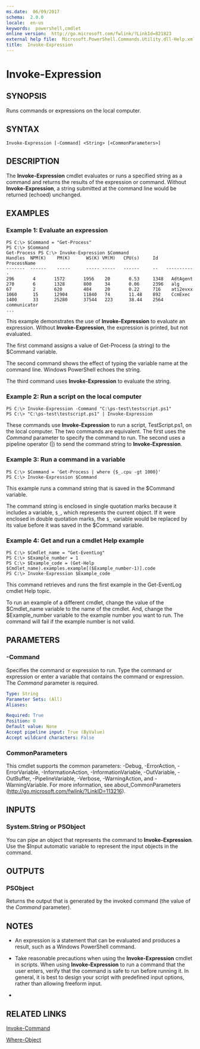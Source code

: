 ```yaml
---
ms.date:  06/09/2017
schema:  2.0.0
locale:  en-us
keywords:  powershell,cmdlet
online version:  http://go.microsoft.com/fwlink/?LinkId=821823
external help file:  Microsoft.PowerShell.Commands.Utility.dll-Help.xml
title:  Invoke-Expression
---
```


# Invoke-Expression

## SYNOPSIS
Runs commands or expressions on the local computer.

## SYNTAX

```
Invoke-Expression [-Command] <String> [<CommonParameters>]
```

## DESCRIPTION
The **Invoke-Expression** cmdlet evaluates or runs a specified string as a command and returns the results of the expression or command.
Without **Invoke-Expression**, a string submitted at the command line would be returned (echoed) unchanged.

## EXAMPLES

### Example 1: Evaluate an expression
```
PS C:\> $Command = "Get-Process"
PS C:\> $Command
Get-Process PS C:\> Invoke-Expression $Command
Handles  NPM(K)    PM(K)      WS(K) VM(M)   CPU(s)     Id   ProcessName
-------  ------    -----      ----- -----   ------     --   -----------
296       4       1572       1956    20       0.53     1348   AdtAgent
270       6       1328       800     34       0.06     2396   alg
67        2       620        484     20       0.22     716    ati2evxx
1060      15      12904      11840   74       11.48    892    CcmExec
1400      33      25280      37544   223      38.44    2564   communicator
...
```

This example demonstrates the use of **Invoke-Expression** to evaluate an expression.
Without **Invoke-Expression**, the expression is printed, but not evaluated.

The first command assigns a value of Get-Process (a string) to the $Command variable.

The second command shows the effect of typing the variable name at the command line.
Windows PowerShell echoes the string.

The third command uses **Invoke-Expression** to evaluate the string.

### Example 2: Run a script on the local computer
```
PS C:\> Invoke-Expression -Command "C:\ps-test\testscript.ps1"
PS C:\> "C:\ps-test\testscript.ps1" | Invoke-Expression
```

These commands use **Invoke-Expression** to run a script, TestScript.ps1, on the local computer.
The two commands are equivalent.
The first uses the *Command* parameter to specify the command to run.
The second uses a pipeline operator (|) to send the command string to **Invoke-Expression**.

### Example 3: Run a command in a variable
```
PS C:\> $Command = 'Get-Process | where {$_.cpu -gt 1000}'
PS C:\> Invoke-Expression $Command
```

This example runs a command string that is saved in the $Command variable.

The command string is enclosed in single quotation marks because it includes a variable, `$_`, which represents the current object.
If it were enclosed in double quotation marks, the `$_` variable would be replaced by its value before it was saved in the $Command variable.

### Example 4: Get and run a cmdlet Help example
```
PS C:\> $Cmdlet_name = "Get-EventLog"
PS C:\> $Example_number = 1
PS C:\> $Example_code = (Get-Help $Cmdlet_name).examples.example[($Example_number-1)].code
PS C:\> Invoke-Expression $Example_code
```

This command retrieves and runs the first example in the Get-EventLog cmdlet Help topic.

To run an example of a different cmdlet, change the value of the $Cmdlet_name variable to the name of the cmdlet.
And, change the $Example_number variable to the example number you want to run.
The command will fail if the example number is not valid.

## PARAMETERS

### -Command
Specifies the command or expression to run.
Type the command or expression or enter a variable that contains the command or expression.
The *Command* parameter is required.

```yaml
Type: String
Parameter Sets: (All)
Aliases:

Required: True
Position: 0
Default value: None
Accept pipeline input: True (ByValue)
Accept wildcard characters: False
```

### CommonParameters
This cmdlet supports the common parameters: -Debug, -ErrorAction, -ErrorVariable, -InformationAction, -InformationVariable, -OutVariable, -OutBuffer, -PipelineVariable, -Verbose, -WarningAction, and -WarningVariable. For more information, see about_CommonParameters (http://go.microsoft.com/fwlink/?LinkID=113216).

## INPUTS

### System.String or PSObject
You can pipe an object that represents the command to **Invoke-Expression**.
Use the $Input automatic variable to represent the input objects in the command.

## OUTPUTS

### PSObject
Returns the output that is generated by the invoked command (the value of the *Command* parameter).

## NOTES
* An expression is a statement that can be evaluated and produces a result, such as a Windows PowerShell command.
* Take reasonable precautions when using the **Invoke-Expression** cmdlet in scripts. When using **Invoke-Expression** to run a command that the user enters, verify that the command is safe to run before running it. In general, it is best to design your script with predefined input options, rather than allowing freeform input.

*

## RELATED LINKS

[Invoke-Command](../Microsoft.PowerShell.Core/Invoke-Command.md)

[Where-Object](../Microsoft.PowerShell.Core/Where-Object.md)